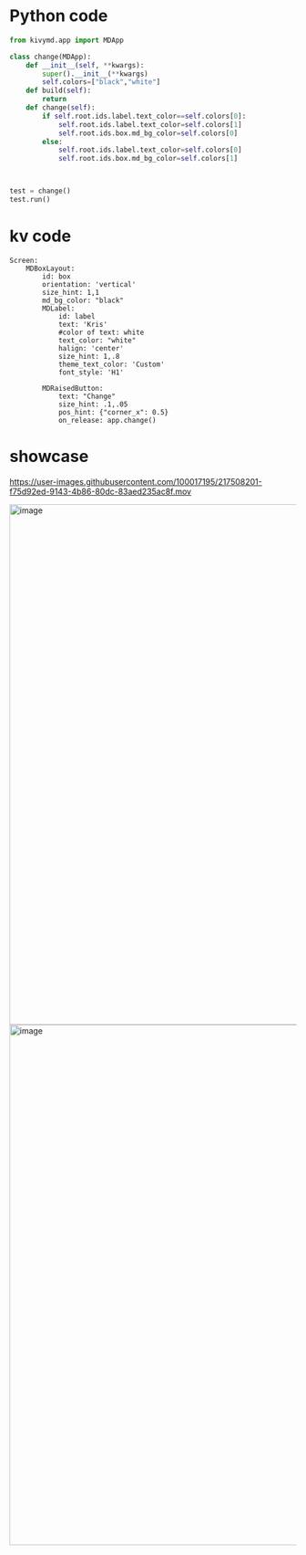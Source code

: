# Python code
```.py
from kivymd.app import MDApp

class change(MDApp):
    def __init__(self, **kwargs):
        super().__init__(**kwargs)
        self.colors=["black","white"]
    def build(self):
        return
    def change(self):
        if self.root.ids.label.text_color==self.colors[0]:
            self.root.ids.label.text_color=self.colors[1]
            self.root.ids.box.md_bg_color=self.colors[0]
        else:
            self.root.ids.label.text_color=self.colors[0]
            self.root.ids.box.md_bg_color=self.colors[1]



test = change()
test.run()
```

# kv code

```.kv
Screen:
    MDBoxLayout:
        id: box
        orientation: 'vertical'
        size_hint: 1,1
        md_bg_color: "black"
        MDLabel:
            id: label
            text: 'Kris'
            #color of text: white
            text_color: "white"
            halign: 'center'
            size_hint: 1,.8
            theme_text_color: 'Custom'
            font_style: 'H1'

        MDRaisedButton:
            text: "Change"
            size_hint: .1,.05
            pos_hint: {"corner_x": 0.5}
            on_release: app.change()
```

# showcase


https://user-images.githubusercontent.com/100017195/217508201-f75d92ed-9143-4b86-80dc-83aed235ac8f.mov


<img width="912" alt="image" src="https://user-images.githubusercontent.com/100017195/216500421-1799a79c-298f-4c2e-92cd-55924577441e.png">
<img width="912" alt="image" src="https://user-images.githubusercontent.com/100017195/216500352-9a39c823-d7f2-4d81-b195-1e5ba673661c.png">
